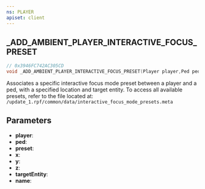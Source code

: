 ```yaml
---
ns: PLAYER
apiset: client
---
```

## _ADD_AMBIENT_PLAYER_INTERACTIVE_FOCUS_PRESET

```c
// 0x3946FC742AC305CD
void _ADD_AMBIENT_PLAYER_INTERACTIVE_FOCUS_PRESET(Player player,Ped ped,const char* preset,float x,float y,float z,Entity targetEntity,const char* name);
```

Associates a specific interactive focus mode preset between a player and a ped, with a specified location and target entity.
To access all available presets, refer to the file located at: `/update_1.rpf/common/data/interactive_focus_mode_presets.meta`

## Parameters
* **player**:
* **ped**:
* **preset**:
* **x**:
* **y**:
* **z**:
* **targetEntity**:
* **name**: